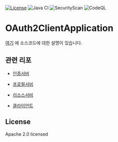 [![License](https://img.shields.io/badge/License-Apache%20License%202.0-brightgreen.svg)][1]
![Java CI](https://github.com/andifalk/authorizationserver/workflows/Java%20CI/badge.svg)
![SecurityScan](https://github.com/andifalk/authorizationserver/workflows/SecurityScan/badge.svg?branch=master)
![CodeQL](https://github.com/andifalk/authorizationserver/workflows/CodeQL/badge.svg?branch=master)

# OAuth2ClientApplication

[여기](https://www.skyer9.pe.kr/wordpress/?p=2367) 에 소스코드에 대한 설명이 있습니다.

## 관련 리포

- [인증서버](https://github.com/skyer9/SpringBootOauth2AuthorizationServer)

- [프로필서비](https://github.com/skyer9/SpringBootOauth2ProfileServer)

- [리소스서비](https://github.com/skyer9/SpringBootOauth2ResourceServer)

- [클라이언트](https://github.com/skyer9/OAuth2ClientApplication)

## License

Apache 2.0 licensed

[1]:http://www.apache.org/licenses/LICENSE-2.0.txt
